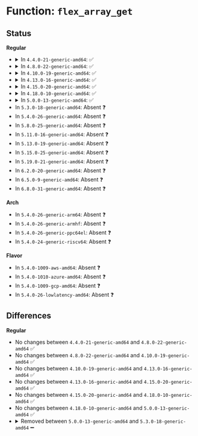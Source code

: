 # Function: <code>flex_array_get</code>

## Status
<b>Regular</b>
<ul>
<li>
<details>
<summary>In <code>4.4.0-21-generic-amd64</code>: ✅</summary>

```c
void * flex_array_get(struct flex_array * fa, unsigned int element_nr)
```

```json
{
  "name": "flex_array_get",
  "collision_type": "Unique Global",
  "inline_type": "No",
  "funcs": [
    {
      "addr": 18446744071583018192,
      "name": "flex_array_get",
      "external": true,
      "loc": "lib/flex_array.c:315",
      "file": "lib/flex_array.c",
      "inline": "seen, unknown",
      "caller_inline": [],
      "caller_func": [
        "fs/proc/base.c:proc_map_files_readdir",
        "security/selinux/ss/policydb.c:policydb_destroy",
        "security/selinux/ss/policydb.c:policydb_read",
        "security/selinux/ss/policydb.c:policydb_write",
        "security/selinux/ss/services.c:context_struct_compute_av",
        "security/selinux/ss/services.c:context_struct_compute_av",
        "security/selinux/ss/services.c:security_compute_xperms_decision",
        "security/selinux/ss/services.c:security_compute_xperms_decision",
        "lib/flex_array.c:flex_array_get_ptr"
      ]
    }
  ],
  "symbols": [
    {
      "addr": 18446744071583018192,
      "name": "flex_array_get",
      "section": ".text",
      "bind": "STB_GLOBAL",
      "size": 102
    }
  ]
}
```
</details>
</li>
<li>
<details>
<summary>In <code>4.8.0-22-generic-amd64</code>: ✅</summary>

```c
void * flex_array_get(struct flex_array * fa, unsigned int element_nr)
```

```json
{
  "name": "flex_array_get",
  "collision_type": "Unique Global",
  "inline_type": "No",
  "funcs": [
    {
      "addr": 18446744071583309552,
      "name": "flex_array_get",
      "external": true,
      "loc": "lib/flex_array.c:315",
      "file": "lib/flex_array.c",
      "inline": "seen, unknown",
      "caller_inline": [],
      "caller_func": [
        "fs/proc/base.c:proc_map_files_readdir",
        "security/selinux/ss/policydb.c:policydb_write",
        "security/selinux/ss/policydb.c:policydb_read",
        "security/selinux/ss/policydb.c:policydb_destroy",
        "security/selinux/ss/services.c:security_compute_xperms_decision",
        "security/selinux/ss/services.c:security_compute_xperms_decision",
        "security/selinux/ss/services.c:context_struct_compute_av",
        "security/selinux/ss/services.c:context_struct_compute_av",
        "lib/flex_array.c:flex_array_get_ptr"
      ]
    }
  ],
  "symbols": [
    {
      "addr": 18446744071583309552,
      "name": "flex_array_get",
      "section": ".text",
      "bind": "STB_GLOBAL",
      "size": 105
    }
  ]
}
```
</details>
</li>
<li>
<details>
<summary>In <code>4.10.0-19-generic-amd64</code>: ✅</summary>

```c
void * flex_array_get(struct flex_array * fa, unsigned int element_nr)
```

```json
{
  "name": "flex_array_get",
  "collision_type": "Unique Global",
  "inline_type": "No",
  "funcs": [
    {
      "addr": 18446744071583428864,
      "name": "flex_array_get",
      "external": true,
      "loc": "lib/flex_array.c:315",
      "file": "lib/flex_array.c",
      "inline": "seen, unknown",
      "caller_inline": [],
      "caller_func": [
        "fs/proc/base.c:proc_map_files_readdir",
        "security/selinux/ss/policydb.c:policydb_write",
        "security/selinux/ss/policydb.c:policydb_read",
        "security/selinux/ss/policydb.c:policydb_destroy",
        "security/selinux/ss/services.c:security_compute_xperms_decision",
        "security/selinux/ss/services.c:security_compute_xperms_decision",
        "security/selinux/ss/services.c:context_struct_compute_av",
        "security/selinux/ss/services.c:context_struct_compute_av",
        "lib/flex_array.c:flex_array_get_ptr"
      ]
    }
  ],
  "symbols": [
    {
      "addr": 18446744071583428864,
      "name": "flex_array_get",
      "section": ".text",
      "bind": "STB_GLOBAL",
      "size": 105
    }
  ]
}
```
</details>
</li>
<li>
<details>
<summary>In <code>4.13.0-16-generic-amd64</code>: ✅</summary>

```c
void * flex_array_get(struct flex_array * fa, unsigned int element_nr)
```

```json
{
  "name": "flex_array_get",
  "collision_type": "Unique Global",
  "inline_type": "No",
  "funcs": [
    {
      "addr": 18446744071583450176,
      "name": "flex_array_get",
      "external": true,
      "loc": "lib/flex_array.c:315",
      "file": "lib/flex_array.c",
      "inline": "seen, unknown",
      "caller_inline": [],
      "caller_func": [
        "fs/proc/base.c:proc_map_files_readdir",
        "security/selinux/ss/policydb.c:policydb_write",
        "security/selinux/ss/policydb.c:policydb_read",
        "security/selinux/ss/policydb.c:policydb_destroy",
        "security/selinux/ss/services.c:security_compute_xperms_decision",
        "security/selinux/ss/services.c:security_compute_xperms_decision",
        "security/selinux/ss/services.c:context_struct_compute_av",
        "security/selinux/ss/services.c:context_struct_compute_av",
        "lib/flex_array.c:flex_array_get_ptr"
      ]
    }
  ],
  "symbols": [
    {
      "addr": 18446744071583450176,
      "name": "flex_array_get",
      "section": ".text",
      "bind": "STB_GLOBAL",
      "size": 105
    }
  ]
}
```
</details>
</li>
<li>
<details>
<summary>In <code>4.15.0-20-generic-amd64</code>: ✅</summary>

```c
void * flex_array_get(struct flex_array * fa, unsigned int element_nr)
```

```json
{
  "name": "flex_array_get",
  "collision_type": "Unique Global",
  "inline_type": "No",
  "funcs": [
    {
      "addr": 18446744071583630272,
      "name": "flex_array_get",
      "external": true,
      "loc": "lib/flex_array.c:315",
      "file": "lib/flex_array.c",
      "inline": "seen, unknown",
      "caller_inline": [],
      "caller_func": [
        "fs/proc/base.c:proc_map_files_readdir",
        "security/selinux/ss/policydb.c:policydb_write",
        "security/selinux/ss/policydb.c:policydb_read",
        "security/selinux/ss/policydb.c:policydb_destroy",
        "security/selinux/ss/services.c:security_compute_xperms_decision",
        "security/selinux/ss/services.c:security_compute_xperms_decision",
        "security/selinux/ss/services.c:context_struct_compute_av",
        "security/selinux/ss/services.c:context_struct_compute_av",
        "lib/flex_array.c:flex_array_get_ptr"
      ]
    }
  ],
  "symbols": [
    {
      "addr": 18446744071583630272,
      "name": "flex_array_get",
      "section": ".text",
      "bind": "STB_GLOBAL",
      "size": 105
    }
  ]
}
```
</details>
</li>
<li>
<details>
<summary>In <code>4.18.0-10-generic-amd64</code>: ✅</summary>

```c
void * flex_array_get(struct flex_array * fa, unsigned int element_nr)
```

```json
{
  "name": "flex_array_get",
  "collision_type": "Unique Global",
  "inline_type": "No",
  "funcs": [
    {
      "addr": 18446744071583846848,
      "name": "flex_array_get",
      "external": true,
      "loc": "lib/flex_array.c:315",
      "file": "lib/flex_array.c",
      "inline": "seen, unknown",
      "caller_inline": [],
      "caller_func": [
        "fs/proc/base.c:proc_map_files_readdir",
        "security/selinux/ss/policydb.c:policydb_write",
        "security/selinux/ss/policydb.c:policydb_read",
        "security/selinux/ss/policydb.c:policydb_destroy",
        "security/selinux/ss/services.c:security_compute_xperms_decision",
        "security/selinux/ss/services.c:security_compute_xperms_decision",
        "security/selinux/ss/services.c:context_struct_compute_av",
        "security/selinux/ss/services.c:context_struct_compute_av",
        "lib/flex_array.c:flex_array_get_ptr"
      ]
    }
  ],
  "symbols": [
    {
      "addr": 18446744071583846848,
      "name": "flex_array_get",
      "section": ".text",
      "bind": "STB_GLOBAL",
      "size": 111
    }
  ]
}
```
</details>
</li>
<li>
<details>
<summary>In <code>5.0.0-13-generic-amd64</code>: ✅</summary>

```c
void * flex_array_get(struct flex_array * fa, unsigned int element_nr)
```

```json
{
  "name": "flex_array_get",
  "collision_type": "Unique Global",
  "inline_type": "No",
  "funcs": [
    {
      "addr": 18446744071583930560,
      "name": "flex_array_get",
      "external": true,
      "loc": "lib/flex_array.c:315",
      "file": "lib/flex_array.c",
      "inline": "seen, unknown",
      "caller_inline": [],
      "caller_func": [
        "fs/proc/base.c:proc_map_files_readdir",
        "security/selinux/ss/policydb.c:policydb_write",
        "security/selinux/ss/policydb.c:policydb_read",
        "security/selinux/ss/policydb.c:policydb_destroy",
        "security/selinux/ss/services.c:security_compute_xperms_decision",
        "security/selinux/ss/services.c:security_compute_xperms_decision",
        "security/selinux/ss/services.c:context_struct_compute_av",
        "security/selinux/ss/services.c:context_struct_compute_av",
        "lib/flex_array.c:flex_array_get_ptr"
      ]
    }
  ],
  "symbols": [
    {
      "addr": 18446744071583930560,
      "name": "flex_array_get",
      "section": ".text",
      "bind": "STB_GLOBAL",
      "size": 111
    }
  ]
}
```
</details>
</li>
<li>
In <code>5.3.0-18-generic-amd64</code>: Absent ❓
</li>
<li>
In <code>5.4.0-26-generic-amd64</code>: Absent ❓
</li>
<li>
In <code>5.8.0-25-generic-amd64</code>: Absent ❓
</li>
<li>
In <code>5.11.0-16-generic-amd64</code>: Absent ❓
</li>
<li>
In <code>5.13.0-19-generic-amd64</code>: Absent ❓
</li>
<li>
In <code>5.15.0-25-generic-amd64</code>: Absent ❓
</li>
<li>
In <code>5.19.0-21-generic-amd64</code>: Absent ❓
</li>
<li>
In <code>6.2.0-20-generic-amd64</code>: Absent ❓
</li>
<li>
In <code>6.5.0-9-generic-amd64</code>: Absent ❓
</li>
<li>
In <code>6.8.0-31-generic-amd64</code>: Absent ❓
</li>
</ul>
<b>Arch</b>
<ul>
<li>
In <code>5.4.0-26-generic-arm64</code>: Absent ❓
</li>
<li>
In <code>5.4.0-26-generic-armhf</code>: Absent ❓
</li>
<li>
In <code>5.4.0-26-generic-ppc64el</code>: Absent ❓
</li>
<li>
In <code>5.4.0-24-generic-riscv64</code>: Absent ❓
</li>
</ul>
<b>Flavor</b>
<ul>
<li>
In <code>5.4.0-1009-aws-amd64</code>: Absent ❓
</li>
<li>
In <code>5.4.0-1010-azure-amd64</code>: Absent ❓
</li>
<li>
In <code>5.4.0-1009-gcp-amd64</code>: Absent ❓
</li>
<li>
In <code>5.4.0-26-lowlatency-amd64</code>: Absent ❓
</li>
</ul>

## Differences
<b>Regular</b>
<ul>
<li>
No changes between <code>4.4.0-21-generic-amd64</code> and <code>4.8.0-22-generic-amd64</code> ✅
</li>
<li>
No changes between <code>4.8.0-22-generic-amd64</code> and <code>4.10.0-19-generic-amd64</code> ✅
</li>
<li>
No changes between <code>4.10.0-19-generic-amd64</code> and <code>4.13.0-16-generic-amd64</code> ✅
</li>
<li>
No changes between <code>4.13.0-16-generic-amd64</code> and <code>4.15.0-20-generic-amd64</code> ✅
</li>
<li>
No changes between <code>4.15.0-20-generic-amd64</code> and <code>4.18.0-10-generic-amd64</code> ✅
</li>
<li>
No changes between <code>4.18.0-10-generic-amd64</code> and <code>5.0.0-13-generic-amd64</code> ✅
</li>
<li>
<details>
<summary>Removed between <code>5.0.0-13-generic-amd64</code> and <code>5.3.0-18-generic-amd64</code> ➖</summary>

```c
void * flex_array_get(struct flex_array * fa, unsigned int element_nr)
```
</details>
</li>
</ul>
